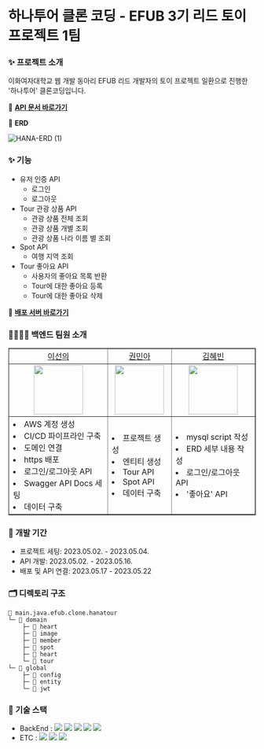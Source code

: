 # 하나투어 클론 코딩 - EFUB 3기 리드 토이 프로젝트 1팀 

### ✨ 프로젝트 소개
이화여자대학교 웹 개발 동아리 EFUB 리드 개발자의 토이 프로젝트 일환으로 진행한 '하나투어' 클론코딩입니다.

🔗 <b>[API 문서 바로가기](https://api.htour.xyz/swagger-ui/index.html)</b>

📝 <b>ERD</b>

![HANA-ERD (1)](https://github.com/EFUB3-LEAD1/EFUB3-LEAD1-BACK/assets/77741296/c3ac94ac-b69a-43b2-b67d-5865075a1b0b)


### ✨ 기능
- 유저 인증 API
  -  로그인
  -  로그아웃
- Tour 관광 상품 API
  - 관광 상품 전체 조회
  - 관광 상품 개별 조회
  - 관광 상품 나라 이름 별 조회
- Spot API
  - 여행 지역 조회
- Tour 좋아요 API
  - 사용자의 좋아요 목록 반환
  - Tour에 대한 좋아요 등록
  - Tour에 대한 좋아요 삭제
  
🔗 <b>[배포 서버 바로가기](https://api.htour.xyz/)</b>

### 👩‍👩‍👧‍👦 백엔드 팀원 소개
<table border="" cellspacing="0" cellpadding="0" width="100%">
    <tr width="100%">
        <td align="center"><a href= "https://github.com/sunnyineverywhere">이선의</a></td>
        <td align="center"><a href= "https://github.com/mingulmangul">권민아</a></td>
        <td align="center"><a href= "https://github.com/aoqlsdl">김혜빈</a></td>
    </tr>
    <tr width="100%">
         <td  align="center"><img src = "https://avatars.githubusercontent.com/u/80109963?v=4" width="100px"/></td>
        <td  align="center"><img src = "https://avatars.githubusercontent.com/u/71026706?v=4" width="100px" /></td>
        <td  align="center"><img src = "https://avatars.githubusercontent.com/u/77741296?v=4" width="100px"/></td>
    </tr>
    <tr width="100%">
      <td  align="left"><li>AWS 계정 생성</li><li>CI/CD 파이프라인 구축</li><li>도메인 연결</li><li>https 배포</li><li>로그인/로그아웃 API</li><li>Swagger API Docs 세팅</li><li>데이터 구축</li></td>
      <td  align="left"><li>프로젝트 생성</li><li>엔티티 생성</li><li>Tour API</li><li>Spot API</li><li>데이터 구축</li></td>
      <td  align="left"><li>mysql script 작성</li><li>ERD 세부 내용 작성</li><li>로그인/로그아웃 API</li><li>'좋아요' API</li></td>
   </tr>
</table>

### 📅 개발 기간
- 프로젝트 세팅: 2023.05.02. - 2023.05.04.
- API 개발: 2023.05.02. - 2023.05.16.
- 배포 및 API 연결: 2023.05.17 - 2023.05.22

### 🗂️ 디렉토리 구조
```
📂 main.java.efub.clone.hanatour
└─ 📂 domain 
    ├─ 📂 heart
    ├─ 📂 image
    ├─ 📂 member
    ├─ 📂 spot
    ├─ 📂 heart
    └─ 📂 tour
└─ 📂 global
    ├─ 📂 config
    ├─ 📂 entity
    └─ 📂 jwt
```

### 🔨 기술 스택
- BackEnd : <img src="https://img.shields.io/badge/java-007396?style=for-the-badge&logo=java&logoColor=white"> <img src="https://img.shields.io/badge/springboot-6DB33F?style=for-the-badge&logo=springboot&logoColor=white"> <img src="https://img.shields.io/badge/gradle-02303A?style=for-the-badge&logo=gradle&logoColor=white"> <img src="https://img.shields.io/badge/mysql-4479A1?style=for-the-badge&logo=mysql&logoColor=white"> <img src="https://img.shields.io/badge/docker-4479A1?style=for-the-badge&logo=docker&logoColor=white"> 
- ETC : <img src="https://img.shields.io/badge/aws-232F3E?style=for-the-badge&logo=aws&logoColor=white"> <img src="https://img.shields.io/badge/github-181717?style=for-the-badge&logo=github&logoColor=white"> <img src="https://img.shields.io/badge/git-F05032?style=for-the-badge&logo=git&logoColor=white">
